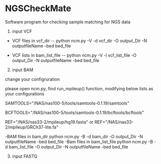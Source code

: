# NGSCheckMate
Software program for checking sample matching for NGS data


1) input VCF
- VCF files in vcf_dir
-- python ncm.py -V -d vcf_dir -O output_Dir -N outputfileName -bed bed_file

- VCF lists in bam_list_file
-- python ncm.py -V -l vcf_list_file -O output_Dir -N outputfileName -bed bed_file

2) input BAM

change your configruration

please open ncm.py, find run_mpileup() function, modifying below lists as your configurations

SAMTOOLS="/NAS/nas100-5/tools/samtools-0.1.19/samtools"

BCFTOOLS="/NAS/nas100-5/tools/samtools-0.1.19/bcftools/bcftools"

REF="/NAS/nas33-2/mpileup/hg19.fasta" or REF="/NAS/nas33-2/mpileup/GRCh37-lite.fa"

-BAM files in bam_dir
 python ncm.py -B -d bam_dir -O output_Dir -N outputfileName -bed bed_file
-Bam files in bam_list_file
 python ncm.py -B -d bam_list_file -O output_Dir -N outputfileName -bed bed_file
 
3) input FASTQ

